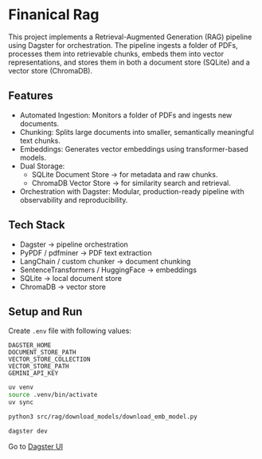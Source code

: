# Finanical Rag

This project implements a Retrieval-Augmented Generation (RAG) pipeline using Dagster for orchestration. The pipeline ingests a folder of PDFs, processes them into retrievable chunks, embeds them into vector representations, and stores them in both a document store (SQLite) and a vector store (ChromaDB).

## Features

- Automated Ingestion: Monitors a folder of PDFs and ingests new documents.
- Chunking: Splits large documents into smaller, semantically meaningful text chunks.
- Embeddings: Generates vector embeddings using transformer-based models.
- Dual Storage:
    - SQLite Document Store → for metadata and raw chunks.
    - ChromaDB Vector Store → for similarity search and retrieval.
- Orchestration with Dagster: Modular, production-ready pipeline with observability and reproducibility.

## Tech Stack

- Dagster → pipeline orchestration
- PyPDF / pdfminer → PDF text extraction
- LangChain / custom chunker → document chunking
- SentenceTransformers / HuggingFace → embeddings
- SQLite → local document store
- ChromaDB → vector store

## Setup and Run
Create `.env` file with following values:
```
DAGSTER_HOME
DOCUMENT_STORE_PATH
VECTOR_STORE_COLLECTION
VECTOR_STORE_PATH
GEMINI_API_KEY
```

```bash
uv venv
source .venv/bin/activate
uv sync

python3 src/rag/download_models/download_emb_model.py

dagster dev
```
Go to [Dagster UI](http://127.0.0.1:3000/)
